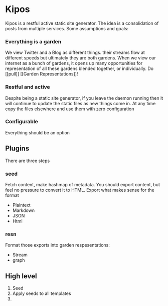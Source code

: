 # Kipos

Kipos is a restful active static site generator. The idea is a consolidation of posts from multiple services. Some assumptions and goals:

### Everything is a garden

We view Twitter and a Blog as different things. their streams flow at different speeds but ultimately they are both gardens. When we view our internet as a bunch of gardens, it opens up many opportunities for representation of all these gardens blended together, or individually. Do [[pull]] [[Garden Representations]]!

### Restful and active

Despite being a static site generator, if you leave the daemon running then it will continue to update the static files as new things come in. At any time copy the files elsewhere and use them with zero configuration

### Configurable

Everything should be an option

## Plugins

There are three steps

### seed

Fetch content, make hashmap of metadata. You should export content, but feel no pressure to convert it to HTML. Export what makes sense for the format

- Plaintext
- Markdown
- JSON
- Html

### resn

Format those exports into garden respesentations:

- Stream
- graph

## High level

1. Seed
2. Apply seeds to all templates
3.
